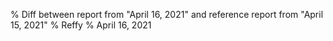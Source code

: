 % Diff between report from "April 16, 2021" and reference report from "April 15, 2021"
% Reffy
% April 16, 2021

